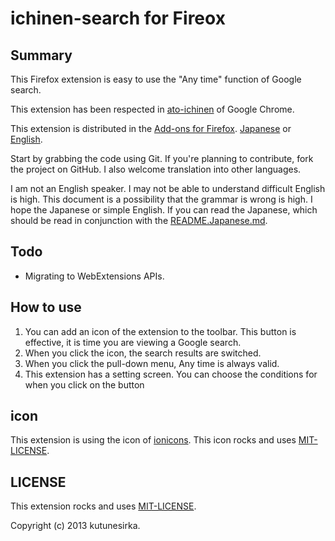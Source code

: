 # ichinen-search for Fireox

## Summary

This Firefox extension is easy to use the "Any time" function of Google search.

This extension has been respected in [ato-ichinen](https://chrome.google.com/webstore/detail/ato-ichinen/pojaolkbbklmcifckclknpolncdmbaph "Chrome Web Store - ato-ichinen") of Google Chrome.

This extension is distributed in the [Add-ons for Firefox](https://addons.mozilla.org/firefox/ "Add-ons for Firefox"). [Japanese](https://addons.mozilla.org/ja/firefox/addon/ichinen-search/ "ichinen-search for Fireox") or [English](https://addons.mozilla.org/en-US/firefox/addon/ichinen-search/ "ichinen-search for Fireox").

Start by grabbing the code using Git. If you're planning to contribute, fork the project on GitHub. I also welcome translation into other languages.

I am not an English speaker. I may not be able to understand difficult English is high. This document is a possibility that the grammar is wrong is high.
I hope the Japanese or simple English. 
If you can read the Japanese, which should be read in conjunction with the [README.Japanese.md](./README.Japanese.md "README.Japanese.md").

## Todo
* Migrating to WebExtensions APIs.

## How to use
1. You can add an icon of the extension to the toolbar. This button is effective, it is time you are viewing a Google search.
1. When you click the icon, the search results are switched.
1. When you click the pull-down menu, Any time is always valid.
1. This extension has a setting screen. You can choose the conditions for when you click on the button

## icon
This extension is using the icon of [ionicons](http://ionicons.com/ "ionicons"). This icon rocks and uses [MIT-LICENSE](http://opensource.org/licenses/MIT "MIT-LICENSE").

## LICENSE
This extension rocks and uses [MIT-LICENSE](http://opensource.org/licenses/MIT "MIT-LICENSE").

Copyright (c) 2013 kutunesirka.